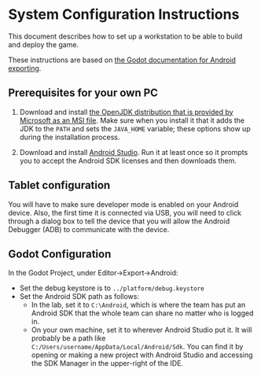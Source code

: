 # System Configuration Instructions

This document describes how to set up a workstation to be able to build and
deploy the game.

These instructions are based on [the Godot documentation for Android exporting](https://docs.godotengine.org/en/stable/tutorials/export/exporting_for_android.html).

## Prerequisites for your own PC

1. Download and install [the OpenJDK distribution that is provided by Microsoft
   as an MSI file](https://docs.microsoft.com/en-us/java/openjdk/download). Make
   sure when you install it that it adds the JDK to the `PATH` and sets the
   `JAVA_HOME` variable; these options show up during the installation process.

1. Download and install [Android Studio](https://developer.android.com/studio).
 Run it at least once so it prompts you to accept the Android SDK licenses and then downloads them.

## Tablet configuration

You will have to make sure developer mode is enabled on your Android device.
Also, the first time it is connected via USB, you will need to click through a
dialog box to tell the device that you will allow the Android Debugger (ADB) to
communicate with the device.

## Godot Configuration

In the Godot Project, under Editor&rightarrow;Export&rightarrow;Android:

  - Set the debug keystore is to `../platform/debug.keystore`
  - Set the Android SDK path as follows:
      - In the lab, set it to `C:\Android`, which is where the team has put an
        Android SDK that the whole team can share no matter who is logged in.
      - On your own machine, set it to wherever Android Studio put it. It will
        probably be a path like `C:/Users/username/AppData/Local/Android/Sdk`.
        You can find it by opening or making a new project with Android Studio
        and accessing the SDK Manager in the upper-right of the IDE.

